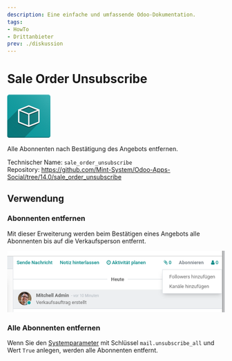 ```yaml
---
description: Eine einfache und umfassende Odoo-Dokumentation.
tags:
- HowTo
- Drittanbieter
prev: ./diskussion
---
```

# Sale Order Unsubscribe
![icon_oms_box](assets/icon_oms_box.png)

Alle Abonnenten nach Bestätigung des Angebots entfernen.
 
Technischer Name: `sale_order_unsubscribe`\
Repository: <https://github.com/Mint-System/Odoo-Apps-Social/tree/14.0/sale_order_unsubscribe>

## Verwendung

### Abonnenten entfernen

Mit dieser Erweiterung werden beim Bestätigen eines Angebots alle Abonnenten bis auf die Verkaufsperson entfernt.

![](assets/Sale%20Order%20Unsubscribe.png)

### Alle Abonnenten entfernen

Wenn Sie den [Systemparameter](Entwicklung.md#Systemparameter%20anlegen) mit Schlüssel `mail.unsubscribe_all` und Wert `True` anlegen, werden alle Abonnenten entfernt.